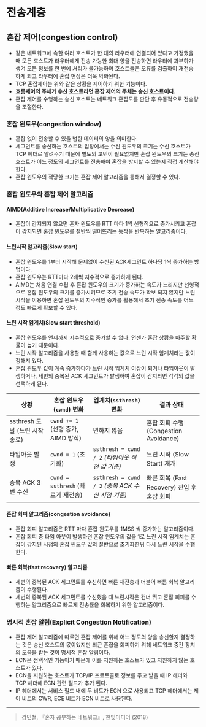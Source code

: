 # 전송계층

## 혼잡 제어(congestion control)
- 같은 네트워크에 속한 여러 호스트가 한 대의 라우터에 연결되어 있다고 가정했을 때 모든 호스트가 라우터에게 전송 가능한 최대 양을 전송하면 라우터에 과부하가 생겨 모든 정보를 한 번에 처리가 불가능하며 호스트들은 오류를 검출하여 재전송 하게 되고 라우터에 혼잡 현상은 더욱 악화된다. 
- TCP 혼잡제어는 위와 같은 상황을 제어하기 위한 기능이다. 
- **흐름제어의 주체가 수신 호스트라면 혼잡 제어의 주체는 송신 호스트이다.**
- 혼잡 제어를 수행하는 송신 호스트는 네트워크 혼잡도를 판단 후 유동적으로 전송량을 조절한다. 

### 혼잡 윈도우(congestion window)
- 혼잡 없이 전송할 수 있을 법한 데이터의 양을 의미한다. 
- 세그먼트를 송신하는 호스트의 입장에서는 수신 윈도우의 크기는 수신 호스트가 TCP 헤더로 알려주기 때문에 별도의 고민이 필요없지만 혼잡 윈도우의 크기는 송신 호스트가 어느 정도의 세그먼트를 전송해야 혼잡을 방지할 수 있는지 직접 계산해야 한다. 
- 혼잡 윈도우의 적당한 크기는 혼잡 제어 알고리즘을 통해서 결정할 수 있다. 

### 혼잡 윈도우와 혼잡 제어 알고리즘 
#### AIMD(Additive Increase/Multiplicative Decrease) 
- 혼잡이 감지되지 않으면 혼자 윈도우를 RTT 마다 1씩 선형적으로 증가시키고 혼잡이 감지되면 혼잡 윈도우를 절반씩 떨어뜨리는 동작을 반복하는 알고리즘이다. 

#### 느린시작 알고리즘(Slow start)
- 혼잡 윈도우를 1부터 시작해 문제없이 수신된 ACK세그먼트 하나당 1씩 증가하는 방법이다.
- 혼잡 윈도우는 RTT마다 2배씩 지수적으로 증가하게 된다. 
- AIMD는 처음 연결 수립 후 혼잡 윈도우의 크기가 증가하는 속도가 느리지만 선형적으로 혼잡 윈도우의 크기를 증가시키므로 초기 전송 속도가 확보 되지 않지만 느린시작을 이용하면 혼잡 윈도우의 지수적인 증가를 활용해서 초기 전송 속도를 어느 정도 빠르게 확보할 수 있다. 

#### 느린 시작 임계치(Slow start threshold)
- 혼잡 윈도우를 언제까지 지수적으로 증가할 수 없다. 언젠가 혼잡 상황을 마주할 확률이 높기 때문이다. 
- 느린 시작 알고리즘을 사용할 때 함께 사용하는 값으로 느린 시작 임계치라는 값이 정해져 있다. 
- 혼잡 윈도우 값이 계속 증가하다가 느린 시작 임계치 이상이 되거나 타임아웃이 발생하거나, 세번의 중복된 ACK 세그먼트가 발생하여 혼잡이 감지되면 각각의 값을 선택하게 된다.
  

| 상황| 혼잡 윈도우(`cwnd`) 변화| 임계치(`ssthresh`) 변화| 결과 상태|
|---|---|---|---|
| ssthresh 도달 (느린 시작 종료) | `cwnd += 1` (선형 증가, AIMD 방식)| 변하지 않음| 혼잡 회피 수행 (Congestion Avoidance)|
| 타임아웃 발생 | `cwnd = 1` (초기화)                   | `ssthresh = cwnd / 2` *(타임아웃 직전 값 기준)*     | 느린 시작 (Slow Start) 재개|
| 중복 ACK 3번 수신             | `cwnd = ssthresh` (빠르게 재전송)       | `ssthresh = cwnd / 2` *(중복 ACK 수신 시점 기준)*   | 빠른 회복 (Fast Recovery) 진입 후 혼잡 회피 |


#### 혼잡 회피 알고리즘(congestion avoidance) 
- 혼잡 회피 알고리즘은 RTT 마다 혼잡 윈도우를 1MSS 씩 증가하는 알고리즘이다. 
- 혼잡 회피 중 타임 아웃이 발생하면 혼잡 윈도우의 값을 1로 느린 시작 임계치는 혼잡이 감지된 시점의 혼잡 윈도우 값의 절반으로 초기화한뒤 다시 느린 시작을 수행한다. 

#### 빠른 회복(fast recovery) 알고리즘 
- 세번의 중복된 ACK 세그먼트를 수신하면 빠른 재전송과 더불어 빠름 회복 알고리즘이 수행된다. 
- 세번의 중복된 ACK 세그먼트를 수신했을 때 느린시작은 건너 뛰고 혼잡 회피를 수행하는 알고리즘으로 빠르게 전송률을 회복하기 위한 알고리즘이다. 


### 명시적 혼잡 알림(Explicit Congestion Notification) 
- 혼잡 제어 알고리즘에 따르면 혼잡 제어를 위해 어느 정도의 양을 송신할지 결정하는 것은 송신 호스트의 몫이었지만 최근 혼잡을 회피하기 위해 네트워크 중간 장치의 도움을 받는 것이 명시적 혼잡 알림이다. 
- ECN은 선택적인 기능이기 때문에 이를 지원하는 호스트가 있고 지원하지 않는 호스트가 있다. 
- ECN을 지원하는 호스트가 TCP/IP 프로토콜로 정보를 주고 받을 때 IP 헤더와 TCP 헤더에 ECN 관련 필드가 추가 된다. 
- IP 헤더에서는 서비스 필드 내에 두 비트가 ECN 으로 사용되고 TCP 헤더에서는 제어 비트의 CWR, ECE 비트가 ECN 비트로 사용된다. 

--- 
> 강민철, 『혼자 공부하는 네트워크』, 한빛미디어 (2018)    

